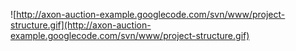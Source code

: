 ![http://axon-auction-example.googlecode.com/svn/www/project-structure.gif](http://axon-auction-example.googlecode.com/svn/www/project-structure.gif)